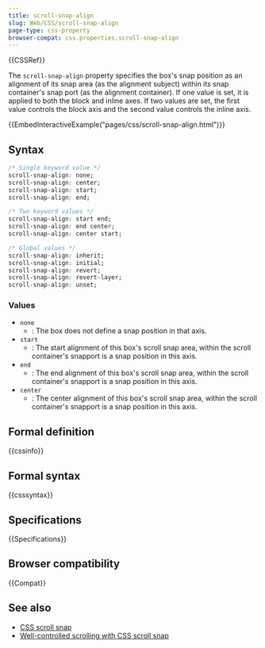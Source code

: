 ```yaml
---
title: scroll-snap-align
slug: Web/CSS/scroll-snap-align
page-type: css-property
browser-compat: css.properties.scroll-snap-align
---
```


{{CSSRef}}

The `scroll-snap-align` property specifies the box's snap position as an alignment of its snap area (as the alignment subject) within its snap container's snap port (as the alignment container). If one value is set, it is applied to both the block and inline axes. If two values are set, the first value controls the block axis and the second value controls the inline axis.

{{EmbedInteractiveExample("pages/css/scroll-snap-align.html")}}

## Syntax

```css
/* Single keyword value */
scroll-snap-align: none;
scroll-snap-align: center;
scroll-snap-align: start;
scroll-snap-align: end;

/* Two keyword values */
scroll-snap-align: start end;
scroll-snap-align: end center;
scroll-snap-align: center start;

/* Global values */
scroll-snap-align: inherit;
scroll-snap-align: initial;
scroll-snap-align: revert;
scroll-snap-align: revert-layer;
scroll-snap-align: unset;
```

### Values

- `none`
  - : The box does not define a snap position in that axis.
- `start`
  - : The start alignment of this box's scroll snap area, within the scroll container's snapport is a snap position in this axis.
- `end`
  - : The end alignment of this box's scroll snap area, within the scroll container's snapport is a snap position in this axis.
- `center`
  - : The center alignment of this box's scroll snap area, within the scroll container's snapport is a snap position in this axis.

## Formal definition

{{cssinfo}}

## Formal syntax

{{csssyntax}}

## Specifications

{{Specifications}}

## Browser compatibility

{{Compat}}

## See also

- [CSS scroll snap](/en-US/docs/Web/CSS/CSS_scroll_snap)
- [Well-controlled scrolling with CSS scroll snap](https://web.dev/articles/css-scroll-snap)
